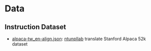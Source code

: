 # Data

## Instruction Dataset

-  [alpaca-tw_en-align.json](./alpaca-tw-en-align.json): [ntunpllab](https://github.com/ntunlplab/traditional-chinese-alpaca) translate Stanford Alpaca 52k dataset